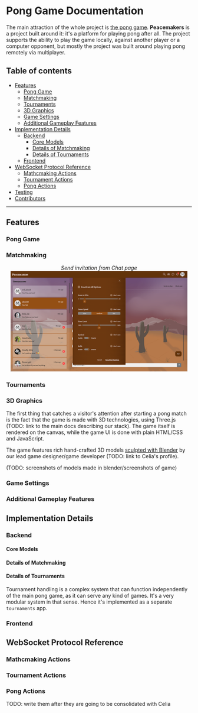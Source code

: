 # Pong Game Documentation

The main attraction of the whole project is [the pong game](https://en.wikipedia.org/wiki/Pong). **Peacemakers** is a project built around it: it's a platform for playing pong after all. The project supports the ability to play the game locally, against another player or a computer opponent, but mostly the project was built around playing pong remotely via multiplayer.

## Table of contents
- [Features](#features)
  - [Pong Game](#pong-game)
  - [Matchmaking](#matchmaking)
  - [Tournaments](#tournaments)
  - [3D Graphics](#3d-graphics)
  - [Game Settings](#game-settings)
  - [Additional Gameplay Features](#additional-gameplay-features)
- [Implementation Details](#implementation-details)
  - [Backend](#backend)
    - [Core Models](#core-models)
    - [Details of Matchmaking](#details-of-matchmaking)
    - [Details of Tournaments](#details-of-tournaments)
  - [Frontend](#frontend)
- [WebSocket Protocol Reference](#websocket-protocol-reference)
  - [Mathcmaking Actions](#matchmaking-events)
  - [Tournament Actions](#tournament-events)
  - [Pong Actions](#pong-events)
- [Testing](#testing)
- [Contributors](#contributors)

---

## Features

### Pong Game

### Matchmaking


<p align="center">
  <em>Send invitation from Chat page</em><br />
  <img src="../../assets/ui/chat-game-invitation.png" alt="Send Game invitation" width="480px" />
</p>

### Tournaments

### 3D Graphics

The first thing that catches a visitor's attention after starting a pong match is the fact that the game is made with 3D technologies, using Three.js (TODO: link to the main docs describing our stack). The game itself is rendered on the canvas, while the game UI is done with plain HTML/CSS and JavaScript.

The game features rich hand-crafted 3D models [sculpted with Blender](https://en.wikipedia.org/wiki/Blender_(software)) by our lead game designer/game developer (TODO: link to Celia's profile). 

(TODO: screenshots of models made in blender/screenshots of game)

### Game Settings

### Additional Gameplay Features

## Implementation Details

### Backend

#### Core Models

#### Details of Matchmaking

#### Details of Tournaments

Tournament handling is a complex system that can function independently of the main pong game, as it can serve any kind of games. It's a very modular system in that sense. Hence it's implemented as a separate `tournaments` app.

### Frontend

## WebSocket Protocol Reference

### Mathcmaking Actions

### Tournament Actions

### Pong Actions
TODO: write them after they are going to be consolidated with Celia
